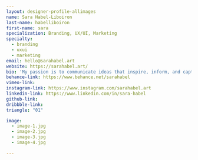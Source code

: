 ```yaml
---
layout: designer-profile-allimages
name: Sara Habel-Liboiron
last-name: habelliboiron
first-name: sara
specialization: Branding, UX/UI, Marketing
specialty:
  - branding
  - uxui
  - marketing
email: hello@sarahabel.art
website: https://sarahabel.art/
bio: 'My passion is to communicate ideas that inspire, inform, and captivate people—always with a positive attitude. P.S: don’t fret, even I don’t know how to pronounce my last name.'
behance-link: https://www.behance.net/sarahabel
vimeo-link:
instagram-link: https://www.instagram.com/sarahabel.art
linkedin-link: https://www.linkedin.com/in/sara-habel
github-link:
dribbble-link:
triangle: "01"

image:
  - image-1.jpg
  - image-2.jpg
  - image-3.jpg
  - image-4.jpg

---
```

